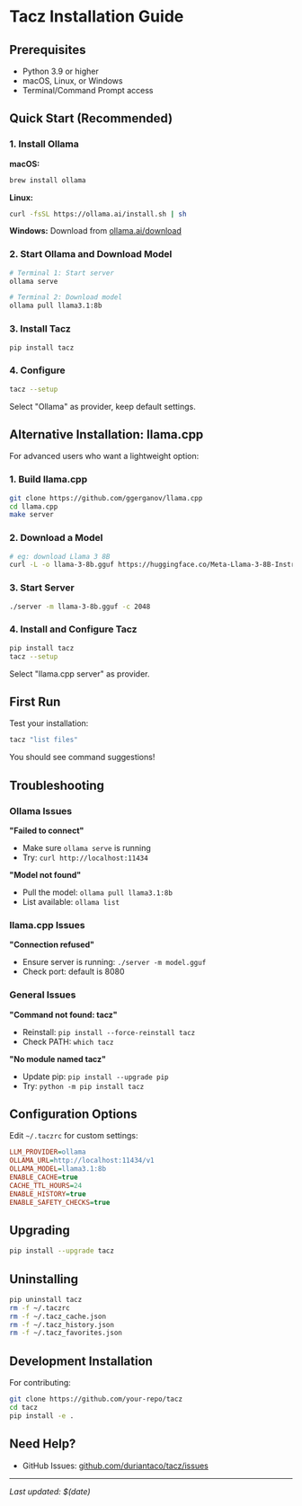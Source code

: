 # Tacz Installation Guide

## Prerequisites

- Python 3.9 or higher
- macOS, Linux, or Windows
- Terminal/Command Prompt access

## Quick Start (Recommended)

### 1. Install Ollama

**macOS:**
```bash
brew install ollama
```

**Linux:**
```bash
curl -fsSL https://ollama.ai/install.sh | sh
```

**Windows:**
Download from [ollama.ai/download](https://ollama.ai/download)

### 2. Start Ollama and Download Model

```bash
# Terminal 1: Start server
ollama serve

# Terminal 2: Download model
ollama pull llama3.1:8b
```

### 3. Install Tacz

```bash
pip install tacz
```

### 4. Configure

```bash
tacz --setup
```

Select "Ollama" as provider, keep default settings.

## Alternative Installation: llama.cpp

For advanced users who want a lightweight option:

### 1. Build llama.cpp

```bash
git clone https://github.com/ggerganov/llama.cpp
cd llama.cpp
make server
```

### 2. Download a Model

```bash
# eg: download Llama 3 8B
curl -L -o llama-3-8b.gguf https://huggingface.co/Meta-Llama-3-8B-Instruct-GGUF/resolve/main/Meta-Llama-3-8B-Instruct.Q4_K_M.gguf
```

### 3. Start Server

```bash
./server -m llama-3-8b.gguf -c 2048
```

### 4. Install and Configure Tacz

```bash
pip install tacz
tacz --setup
```

Select "llama.cpp server" as provider.

## First Run

Test your installation:

```bash
tacz "list files"
```

You should see command suggestions!

## Troubleshooting

### Ollama Issues

**"Failed to connect"**
- Make sure `ollama serve` is running
- Try: `curl http://localhost:11434`

**"Model not found"**
- Pull the model: `ollama pull llama3.1:8b`
- List available: `ollama list`

### llama.cpp Issues

**"Connection refused"**
- Ensure server is running: `./server -m model.gguf`
- Check port: default is 8080

### General Issues

**"Command not found: tacz"**
- Reinstall: `pip install --force-reinstall tacz`
- Check PATH: `which tacz`

**"No module named tacz"**
- Update pip: `pip install --upgrade pip`
- Try: `python -m pip install tacz`

## Configuration Options

Edit `~/.taczrc` for custom settings:

```ini
LLM_PROVIDER=ollama
OLLAMA_URL=http://localhost:11434/v1
OLLAMA_MODEL=llama3.1:8b
ENABLE_CACHE=true
CACHE_TTL_HOURS=24
ENABLE_HISTORY=true
ENABLE_SAFETY_CHECKS=true
```

## Upgrading

```bash
pip install --upgrade tacz
```

## Uninstalling

```bash
pip uninstall tacz
rm -f ~/.taczrc
rm -f ~/.tacz_cache.json
rm -f ~/.tacz_history.json
rm -f ~/.tacz_favorites.json
```

## Development Installation

For contributing:

```bash
git clone https://github.com/your-repo/tacz
cd tacz
pip install -e .
```

## Need Help?

- GitHub Issues: [github.com/duriantaco/tacz/issues](https://github.com/duriantaco/tacz/issues)

---

*Last updated: $(date)*